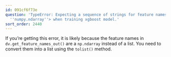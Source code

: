 ```yaml
---
id: 091cf6f73e
question: 'TypeError: Expecting a sequence of strings for feature names, got: <class
  ''numpy.ndarray''> when training xgboost model.'
sort_order: 2440
---
```


If you’re getting this error, it is likely because the feature names in `dv.get_feature_names_out()` are a `np.ndarray` instead of a list. You need to convert them into a list using the `tolist()` method.